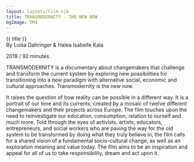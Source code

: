 ```yaml
---
layout: layouts/film.njk
title: TRANSMODERNITY - THE NEW NOW
bgImage: TM4
---
```

{{ title }}\
By Luisa Dahringer & Halea Isabelle Kala

2019 / 92 minutes

TRANSMODERNITY is a documentary about changemakers that challenge and transform the current system by exploring new possibilities for transitioning into a new paradigm with alternative social, economic and cultural approaches. Transmodernity is the new now.

It raises the question of how reality can be possible in a different way. It is a portrait of our time and its currents, created by a mosaic of twelve different changemakers and their projects across Europe. The film touches upon the need to reinvestigate our education, consumption, relation to ourself and much more. Told through the eyes of activists, artists, educators, entrepreneurs, and social workers who are paving the way for the old system to be transformed by doing what they truly believe in, the film calls for a shared vision of a fundamental socio-cultural change, as well as an exploration meaning and value today. The film aims to be an inspiration and appeal for all of us to take responsibility, dream and act upon it.
